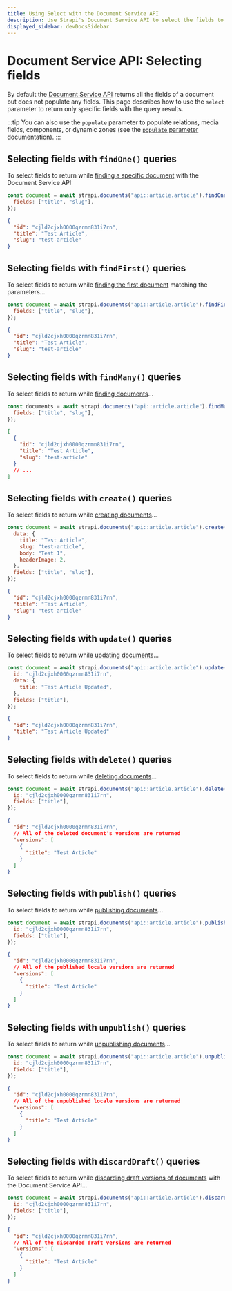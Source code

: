 ```yaml
---
title: Using Select with the Document Service API
description: Use Strapi's Document Service API to select the fields to return with your queries.
displayed_sidebar: devDocsSidebar
---
```


# Document Service API: Selecting fields

By default the [Document Service API](/dev-docs/api/document-service) returns all the fields of a document but does not populate any fields. This page describes how to use the `select` parameter to return only specific fields with the query results.

:::tip
You can also use the `populate` parameter to populate relations, media fields, components, or dynamic zones (see the [`populate` parameter](/dev-docs/api/document-service/populate) documentation).
:::

## Selecting fields with `findOne()` queries

To select fields to return while [finding a specific document](/dev-docs/api/document-service#findone) with the Document Service API:

<ApiCall noSideBySide>
<Request title="Example request">

```js
const document = await strapi.documents("api::article.article").findOne({
  fields: ["title", "slug"],
});
```

</Request>

<Response title="Example response">

```json
{
  "id": "cjld2cjxh0000qzrmn831i7rn",
  "title": "Test Article",
  "slug": "test-article"
}
```

</Response>
</ApiCall>

## Selecting fields with `findFirst()` queries

To select fields to return while [finding the first document](/dev-docs/api/document-service#findfirst) matching the parameters…

<ApiCall noSideBySide>
<Request title="Example request">

```js
const document = await strapi.documents("api::article.article").findFirst({
  fields: ["title", "slug"],
});
```

</Request>

<Response title="Example response">

```json
{
  "id": "cjld2cjxh0000qzrmn831i7rn",
  "title": "Test Article",
  "slug": "test-article"
}
```

</Response>
</ApiCall>

## Selecting fields with `findMany()` queries

To select fields to return while [finding documents](/dev-docs/api/document-service#findmany)…

<ApiCall noSideBySide>
<Request title="Example request">

```js
const documents = await strapi.documents("api::article.article").findMany({
  fields: ["title", "slug"],
});
```

</Request>

<Response title="Example response">

```json
[
  {
    "id": "cjld2cjxh0000qzrmn831i7rn",
    "title": "Test Article",
    "slug": "test-article"
  }
  // ...
]
```

</Response>
</ApiCall>

## Selecting fields with `create()` queries

To select fields to return while [creating documents](/dev-docs/api/document-service#create)…

<ApiCall noSideBySide>
<Request title="Example request">

```js
const document = await strapi.documents("api::article.article").create({
  data: {
    title: "Test Article",
    slug: "test-article",
    body: "Test 1",
    headerImage: 2,
  },
  fields: ["title", "slug"],
});
```

</Request>

<Response title="Example response">

```json
{
  "id": "cjld2cjxh0000qzrmn831i7rn",
  "title": "Test Article",
  "slug": "test-article"
}
```

</Response>
</ApiCall>

## Selecting fields with `update()` queries

To select fields to return while [updating documents](/dev-docs/api/document-service#update)…

<ApiCall noSideBySide>
<Request title="Example request">

```js
const document = await strapi.documents("api::article.article").update({
  id: "cjld2cjxh0000qzrmn831i7rn",
  data: {
    title: "Test Article Updated",
  },
  fields: ["title"],
});
```

</Request>

<Response title="Example response">

```json
{
  "id": "cjld2cjxh0000qzrmn831i7rn",
  "title": "Test Article Updated"
}
```

</Response>
</ApiCall>

## Selecting fields with `delete()` queries

To select fields to return while [deleting documents](/dev-docs/api/document-service#delete)…

<ApiCall noSideBySide>
<Request title="Example request">

```js
const document = await strapi.documents("api::article.article").delete({
  id: "cjld2cjxh0000qzrmn831i7rn",
  fields: ["title"],
});
```

</Request>

<Response title="Example response">

```json
{
  "id": "cjld2cjxh0000qzrmn831i7rn",
  // All of the deleted document's versions are returned
  "versions": [
    {
      "title": "Test Article"
    }
  ]
}
```

</Response>
</ApiCall>

## Selecting fields with `publish()` queries

To select fields to return while [publishing documents](/dev-docs/api/document-service#publish)…

<ApiCall noSideBySide>
<Request title="Example request">

```js
const document = await strapi.documents("api::article.article").publish({
  id: "cjld2cjxh0000qzrmn831i7rn",
  fields: ["title"],
});
```

</Request>

<Response title="Example response">

```json
{
  "id": "cjld2cjxh0000qzrmn831i7rn",
  // All of the published locale versions are returned
  "versions": [
    {
      "title": "Test Article"
    }
  ]
}
```

</Response>
</ApiCall>

## Selecting fields with `unpublish()` queries

To select fields to return while [unpublishing documents](/dev-docs/api/document-service#unpublish)…

<ApiCall noSideBySide>
<Request title="Example request">

```js
const document = await strapi.documents("api::article.article").unpublish({
  id: "cjld2cjxh0000qzrmn831i7rn",
  fields: ["title"],
});
```

</Request>

<Response title="Example response">

```json
{
  "id": "cjld2cjxh0000qzrmn831i7rn",
  // All of the unpublished locale versions are returned
  "versions": [
    {
      "title": "Test Article"
    }
  ]
}
```

</Response>
</ApiCall>

## Selecting fields with `discardDraft()` queries

To select fields to return while [discarding draft versions of documents](/dev-docs/api/document-service#discarddraft) with the Document Service API…

<ApiCall noSideBySide>
<Request title="Example request">

```js
const document = await strapi.documents("api::article.article").discardDraft({
  id: "cjld2cjxh0000qzrmn831i7rn",
  fields: ["title"],
});
```

</Request>

<Response title="Example response">

```json
{
  "id": "cjld2cjxh0000qzrmn831i7rn",
  // All of the discarded draft versions are returned
  "versions": [
    {
      "title": "Test Article"
    }
  ]
}
```

</Response>
</ApiCall>
